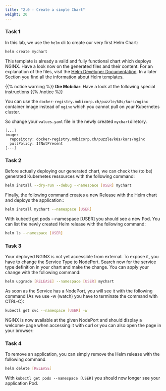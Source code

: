 ```yaml
---
title: "2.0 - Create a simple Chart"
weight: 20
---
```



### Task 1

In this lab, we use the `helm` cli to create our very first Helm Chart:

```bash
helm create mychart
```

This template is already a valid and fully functional chart which deploys NGINX. Have a look now on the generated files and their content. For an explanation of the files, visit the [Helm Developer Documentation](https://docs.helm.sh/developing_charts/#the-chart-file-structure). In a later Section you find all the information about Helm templates.


{{% notice warning %}}
**Die Mobiliar**: Have a look at the following special instructions
{{% /notice %}}

You can use the `docker-registry.mobicorp.ch/puzzle/k8s/kurs/nginx` container image instead of `nginx` which you cannot pull on your Kubernetes cluster.

So change your `values.yaml` file in the newly created `mychart`diretory.

```
[...]
image:
  repository: docker-registry.mobicorp.ch/puzzle/k8s/kurs/nginx
  pullPolicy: IfNotPresent
[...]
```


### Task 2

Before actually deploying our generated chart, we can check the (to be) generated Kubernetes ressources with the following command:

```bash
helm install --dry-run --debug --namespace [USER] mychart
```

Finally, the following command creates a new Release with the Helm chart and deploys the application::

```bash
helm install mychart --namespace [USER]
```

With kubectl get pods --namespace [USER] you should see a new Pod. You can list the newly created Helm release with 
the following command:

```bash
helm ls --namespace [USER]
```


### Task 3

Your deployed NGINX is not yet accessible from external. To expose it, you have to change the Service Type to NodePort. Search 
now for the service type definition in your chart and make the change. You can apply your change with the following command:

```bash
helm upgrade [RELEASE] --namespace [USER] mychart
```

As soon as the Service has a NodePort, you will see it with the following command (As we use -w (watch) you have to terminate the command with CTRL-C):

```bash
kubectl get svc --namespace [USER] -w
```

NGINX is now available at the given NodePort and should display a welcome-page when accessing it with curl or you can also open the page in your browser:


### Task 4

To remove an application, you can simply remove the Helm release with the following command:

```bash
helm delete [RELEASE]
```

With `kubectl get pods --namespace [USER]` you should now longer see your application Pod.